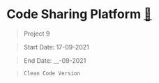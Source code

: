 # Code Sharing Platform [:rocket:](https://hyperskill.org/projects/130)


> Project 9

> Start Date: 17-09-2021

> End Date: __-09-2021

> `Clean Code Version`
